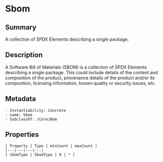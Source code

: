 <!-- Automatically generated by spec-parser v2.0.0 on 2023-12-25T20:28:21.783513+00:00 -->
<!-- SPDX-License-Identifier: Community-Spec-1.0 -->

# Sbom

## Summary

A collection of SPDX Elements describing a single package.


## Description

A Software Bill of Materials (SBOM) is a collection of SPDX Elements describing a single package.
This could include details of the content and composition of the product,
provenance details of the product and/or
its composition, licensing information, known quality or security issues, etc.


## Metadata

    - Instantiability: Concrete
    - name: Sbom
    - SubclassOf: /Core/Bom



## Properties

    | Property | Type | minCount | maxCount |
    |---|---|---|---|
    | sbomType | SbomType | 0 | * |

